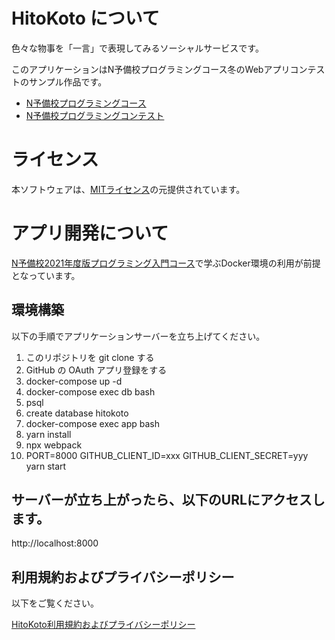 # HitoKoto について
色々な物事を「一言」で表現してみるソーシャルサービスです。

このアプリケーションはN予備校プログラミングコース冬のWebアプリコンテストのサンプル作品です。
- [N予備校プログラミングコース](https://www.nnn.ed.nico/pages/programming/)
- [N予備校プログラミングコンテスト](https://progedu.github.io/webappcontest/)

# ライセンス
本ソフトウェアは、[MITライセンス](https://github.com/tokyo-metropolitan-gov/covid19/blob/development/LICENSE.txt)の元提供されています。

# アプリ開発について
[N予備校2021年度版プログラミング入門コース](https://www.nnn.ed.nico/pages/programming/)で学ぶDocker環境の利用が前提となっています。

## 環境構築
以下の手順でアプリケーションサーバーを立ち上げてください。

1. このリポジトリを git clone する
1. GitHub の OAuth アプリ登録をする
1. docker-compose up -d
1. docker-compose exec db bash 
  1. psql
  1. create database hitokoto 
1. docker-compose exec app bash
  1. yarn install
  1. npx webpack
  1. PORT=8000 GITHUB_CLIENT_ID=xxx GITHUB_CLIENT_SECRET=yyy yarn start

## サーバーが立ち上がったら、以下のURLにアクセスします。
http://localhost:8000

## 利用規約およびプライバシーポリシー
以下をご覧ください。

[HitoKoto利用規約およびプライバシーポリシー](https://github.com/kuriko/HitoKoto/blob/main/Terms_and_Policies.md)